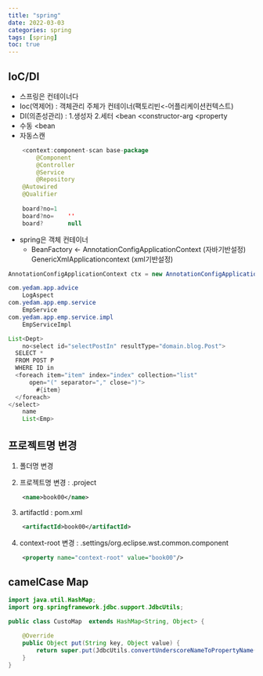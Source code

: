```yaml
---
title: "spring"
date: 2022-03-03
categories: spring  
tags: [spring]
toc: true
---
```


## IoC/DI
 - 스프링은 컨테이너다
 - Ioc(역제어) : 객체관리 주체가 컨테이너(팩토리빈<-어플리케이션컨텍스트)
 - DI(의존성관리) : 1.생성자                   2.세터
                 <bean 
                   <constructor-arg      <property
  - 수동 <bean
  - 자동스캔 

```java 
	<context:component-scan base-package
		@Component
		@Controller
		@Service
		@Repository
	@Autowired
	@Qualifier
 
	board?no=1
	board?no=    ''
	board?       null
```

* spring은 객체 컨테이너
  * BeanFactory ← AnnotationConfigApplicationContext (자바기반설정)
                  GenericXmlApplicationcontext       (xml기반설정)
```java
AnnotationConfigApplicationContext ctx = new AnnotationConfigApplicationContext(AppContext.class);

```

```java
com.yedam.app.advice
	LogAspect
com.yedam.app.emp.service
	EmpService
com.yedam.app.emp.service.impl
	EmpServiceImpl
```

```java
List<Dept>
    no<select id="selectPostIn" resultType="domain.blog.Post">
  SELECT *
  FROM POST P
  WHERE ID in
  <foreach item="item" index="index" collection="list"
      open="(" separator="," close=")">
        #{item}
  </foreach>
</select>
    name
    List<Emp>
```

## 프로젝트명 변경
1. 폴더명 변경

2. 프로젝트명 변경 : .project  
```xml
	<name>book00</name>
```

3. artifactId : pom.xml  
```xml
	<artifactId>book00</artifactId>
```  

4. context-root 변경 : .settings/org.eclipse.wst.common.component  
```xml
	<property name="context-root" value="book00"/>
```  


## camelCase Map
```java
import java.util.HashMap;
import org.springframework.jdbc.support.JdbcUtils;

public class CustoMap  extends HashMap<String, Object> {

    @Override
    public Object put(String key, Object value) {
        return super.put(JdbcUtils.convertUnderscoreNameToPropertyName(key), value);
    }
}
```